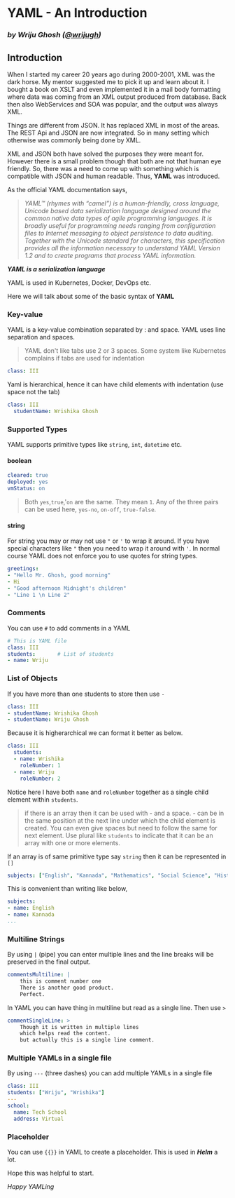 # YAML - An Introduction

### *by Wriju Ghosh ([@wrijugh](http://twitter.com/wrijugh))*

## Introduction

When I started my career 20 years ago during 2000-2001, XML was the dark horse. My mentor suggested me to pick it up and learn about it. I bought a book on XSLT and even implemented it in a mail body formatting where data was coming from an XML output produced from database. Back then also WebServices and SOA was popular, and the output was always XML.

Things are different from JSON. It has replaced XML in most of the areas. The REST Api and JSON are now integrated. So in many setting which otherwise was commonly being done by XML.

XML and JSON both have solved the purposes they were meant for. However there is a small problem though that both are not that human eye friendly. So, there was a need to come up with something which is compatible with JSON and human readable. Thus, **YAML** was introduced.

As the official YAML documentation says,

> *YAML™ (rhymes with “camel”) is a human-friendly, cross language, Unicode based data serialization language designed around the common native data types of agile programming languages. It is broadly useful for programming needs ranging from configuration files to Internet messaging to object persistence to data auditing. Together with the Unicode standard for characters, this specification provides all the information necessary to understand YAML Version 1.2 and to create programs that process YAML information.*

***YAML is a serialization language***

YAML is used in Kubernetes, Docker, DevOps etc.

Here we will talk about some of the basic syntax of **YAML**

### Key-value

YAML is a key-value combination separated by : and space. YAML uses line separation and spaces.

> YAML don't like tabs use 2 or 3 spaces. Some system like Kubernetes complains if tabs are used for indentation

```yaml
class: III
```

Yaml is hierarchical, hence it can have child elements with indentation (use space not the tab)

```yaml
class: III
  studentName: Wrishika Ghosh
```

### Supported Types

YAML supports primitive types like `string`, `int`, `datetime` etc.

#### **boolean**

```yaml
cleared: true 
deployed: yes
vmStatus: on
```
> Both `yes`,`true`,'`on` are the same. They mean `1`. Any of the three pairs can be used here, `yes-no`, `on-off`, `true-false`.

#### **string**

For string you may or may not use `"` or `'` to wrap it around. If you have special characters like `"` then you need to wrap it around with `'`. In normal course YAML does not enforce you to use quotes for string types.

```yaml
greetings:
- "Hello Mr. Ghosh, good morning"
- Hi
- "Good afternoon Midnight's children"
- "Line 1 \n Line 2"
```

### Comments

You can use `#` to add comments in a YAML

```yaml
# This is YAML file 
class: III
students:       # List of students
- name: Wriju
```

### List of Objects

If you have more than one students to store then use `-`

```yaml
class: III
- studentName: Wrishika Ghosh
- studentName: Wriju Ghosh
```

Because it is higherarchical we can format it better as below.

```yaml
class: III
  students:
  - name: Wrishika
    roleNumber: 1
  - name: Wriju
    roleNumber: 2
```  

Notice here I have both `name` and `roleNumber` together as a single child element within `students`.
> if there is an array then it can be used with - and a space. - can be in the same position at the next line under which the child element is created. You can even give spaces but need to follow the same for next element.
> Use plural like `students` to indicate that it can be an array with one or more elements.

If an array is of same primitive type say `string` then it can be represented in `[]`

```yaml
subjects: ["English", "Kannada", "Mathematics", "Social Science", "History"]
```

This is convenient than writing like below,

```yaml
subjects:
- name: English
- name: Kannada
...
```

### Multiline Strings

By using `|` (pipe) you can enter multiple lines and the line breaks will be preserved in the final output.

```yaml
commentsMultiline: |
    this is comment number one
    There is another good product.
    Perfect.
```

In YAML you can have thing in multiline but read as a single line. Then use `>`

```yaml
commentSingleLine: > 
    Though it is written in multiple lines 
    which helps read the content.
    but actually this is a single line comment.
```

### Multiple YAMLs in a single file

By using `---` (three dashes) you can add multiple YAMLs in a single file 

```yaml
class: III
students: ["Wriju", "Wrishika"]
---
school:
  name: Tech School
  address: Virtual
```

### Placeholder

You can use `{{}}` in YAML to create a placeholder. This is used in ***Helm*** a lot.

Hope this was helpful to start.

*Happy YAMLing*